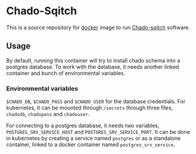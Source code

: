 # Chado-Sqitch
This is a source repository for [docker](http://docker.io) image to run
[Chado-sqitch](http://dictybase.github.io/Chado-Sqitch/) software.

## Usage
By default, running this container will try to install chado schema into
a postgres database. To work with the database, it needs another linked container
and bunch of environmental variables.
### Environmental variables
`$CHADO_DB`, `$CHADO_PASS` and `$CHADO_USER` for the database credentials. For
kubernetes, it can be mounted through `/secrets` through three files,
`chadodb`, `chadopass` and `chadouser`.

For connecting to a postgres database, it needs two variables,
`POSTGRES_SRV_SERVICE_HOST` and `POSTGRES_SRV_SERVICE_PORT`. It can be done in
kubernetes by creating a service named `postgres` or as a standalone container,
linked to a docker container named `postgres_srv_service`.

